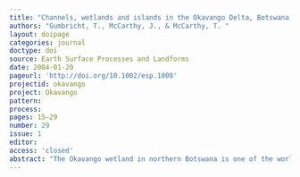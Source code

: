 ```yaml
---
title: "Channels, wetlands and islands in the Okavango Delta, Botswana, and their relation to hydrological and sedimentological processes."
authors: "Gumbricht, T., McCarthy, J., & McCarthy, T. "
layout: doipage
categories: journal
doctype: doi
source: Earth Surface Processes and Landforms
date: 2004-01-20
pageurl: 'http://doi.org/10.1002/esp.1008'
projectid: okavango
project: Okavango
pattern:
process:
pages: 15–29
number: 29
issue: 1
editor:
access: 'closed'
abstract: "The Okavango wetland in northern Botswana is one of the world's largest inland deltas. The delta is a dynamic environment with shifting channel routes, causing growth and decay of ﬂanking wetlands, and giving birth to islands. Primary island nuclei are formed by ﬂuvial processes and bioengineering, and subsequently grow into secondary larger islands of irregular shape by clastic and chemical sedimentation, and later by coalescence. This article presents classiﬁcations and quantitative estimations of channels, wetlands and islands of the Okavango Delta. Islands were classiﬁed dependent on composition, pattern of composition, shape and juxtaposition. 90 per cent of all islands in the entire wetland were identiﬁed, with a classiﬁcation accuracy of 60 to 85 per cent. Smaller islands of the nucleus types dominate the upper parts of the delta, whereas larger secondary islands are more common in the distal part, a reﬂection of the age of the islands. Islands in the entry valley of the delta, the Panhandle, are larger in the top end – the primary region of recent clastic sedimentation. The overall size distribution of islands in the delta, however, shows no clumps, indicating that island growth is a uniform process over time and space. The total area ﬂooded at least every decade is approximately 14 000 km2, of which 9000 km2 is classiﬁed as actual wetland. Channel meandering decreases from the Panhandle to the distal part of the delta, with the abandoned Thaoge channel as an exception. Occurrence of ﬂuvially formed islands in the distal delta indicates that the water ﬂow and area of inundation must once have been much larger."
---
```

